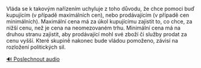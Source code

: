 
Vláda se k takovým nařízením uchyluje z toho důvodu, že chce pomoci buď kupujícím (v případě maximálních cen), nebo prodávajícím (v případě cen minimálních). Maximální cena má za úkol kupujícímu zajistit to, co chce, za nižší cenu, než je cena na neomezovaném trhu. Minimální cena má na druhou stranu zajistit, aby prodávající mohl své zboží či služby prodat za cenu vyšší. Které skupině nakonec bude vládou pomoženo, závisí na rozložení politických sil.

[🔊 Poslechnout audio](/data/7-paragraphs/audio/chapter_151/para_005-Vlda-se-k-takovm-nazenm-uchyluje-z-toho-dvod.mp3)
